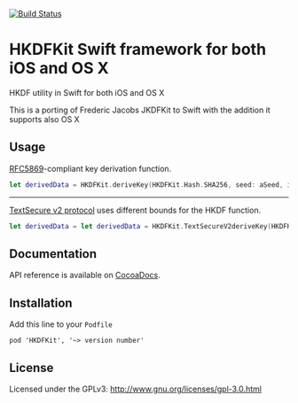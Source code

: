 [![Build Status](https://travis-ci.org/silenteh/HKDFKit.svg?branch=master)](https://travis-ci.org/silenteh/HKDFKit)


HKDFKit Swift framework for both iOS and OS X
=======

HKDF utility in Swift for both iOS and OS X

This is a porting of Frederic Jacobs JKDFKit to Swift with the addition it supports also OS X

## Usage

[RFC5869](http://tools.ietf.org/html/rfc5869)-compliant key derivation function.

```Swift
let derivedData = HKDFKit.deriveKey(HKDFKit.Hash.SHA256, seed: aSeed, info: anInfo, salt: aSalt, outputSize: anOutputSize)
```
---

[TextSecure v2 protocol](https://github.com/WhisperSystems/TextSecure/wiki/ProtocolV2) uses different bounds for the HKDF function.

```Swift
let derivedData = let derivedData = HKDFKit.TextSecureV2deriveKey(HKDFKit.Hash.SHA256, seed: aSeed, info: anInfo, salt: aSalt, outputSize: anOutputSize)
```

## Documentation

API reference is available on [CocoaDocs](http://cocoadocs.org/docsets/HKDFKit).
 
## Installation

Add this line to your `Podfile`

```
pod 'HKDFKit', '~> version number'
```

## License

Licensed under the GPLv3: http://www.gnu.org/licenses/gpl-3.0.html
